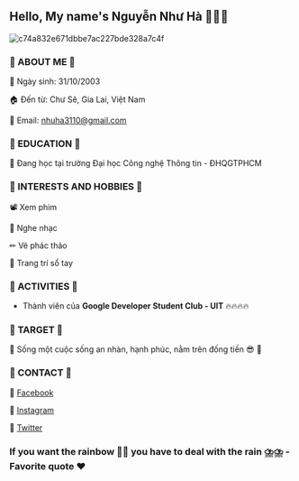 ## Hello, My name's Nguyễn Như Hà 🎃🎃🎃

![c74a832e671dbbe7ac227bde328a7c4f](https://user-images.githubusercontent.com/94069476/178427763-68126b78-1c9b-4eeb-b85b-d90d1a2f9fee.jpg)


### 🌟 ABOUT ME 🌟
📆 Ngày sinh: 31/10/2003 

🏠 Đến từ: Chư Sê, Gia Lai, Việt Nam

📧 Email: nhuha3110@gmail.com

### 🌟 EDUCATION 🌟
📝 Đang học tại trường Đại học Công nghệ Thông tin - ĐHQGTPHCM

### 🌟 INTERESTS AND HOBBIES 🌟
📽 Xem phim

️🎵 Nghe nhạc

✏ Vẽ phác thảo 

📖 Trang trí sổ tay
 
### 🌟 ACTIVITIES 🌟 
- Thành viên của **Google Developer Student Club - UIT** 🔥🔥🔥🔥

### 🌟 TARGET 🌟
️🎯 Sống một cuộc sống an nhàn, hạnh phúc, nằm trên đống tiề️n️ 😎 ️🎯

### 🌟 CONTACT 🌟
🌙 [Facebook](https://www.facebook.com/nguyennhuhha)

🌙 [Instagram](https://www.instagram.com/nguyennhuhha/)

🌙 [Twitter](https://twitter.com/nguyennhuhha_)

### If you want the rainbow 🌈🌈 you have to deal with the rain ⛈️⛈️ - Favorite quote ♥️
